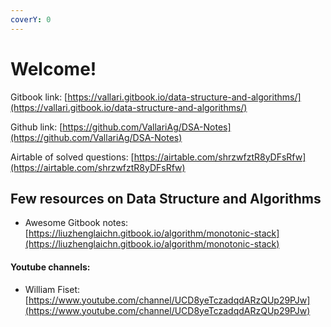 ```yaml
---
coverY: 0
---
```


# Welcome!

Gitbook link: [https://vallari.gitbook.io/data-structure-and-algorithms/](https://vallari.gitbook.io/data-structure-and-algorithms/)

Github link: [https://github.com/VallariAg/DSA-Notes](https://github.com/VallariAg/DSA-Notes)

Airtable of solved questions: [https://airtable.com/shrzwfztR8yDFsRfw](https://airtable.com/shrzwfztR8yDFsRfw)

## Few resources on Data Structure and Algorithms

* Awesome Gitbook notes: [https://liuzhenglaichn.gitbook.io/algorithm/monotonic-stack](https://liuzhenglaichn.gitbook.io/algorithm/monotonic-stack)

#### Youtube channels:

* William Fiset: [https://www.youtube.com/channel/UCD8yeTczadqdARzQUp29PJw](https://www.youtube.com/channel/UCD8yeTczadqdARzQUp29PJw)
